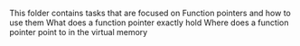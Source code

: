 This folder contains tasks that are focused on 
Function pointers and how to use them
What does a function pointer exactly hold
Where does a function pointer point to in the virtual memory
